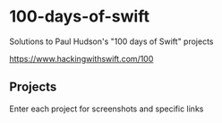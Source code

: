 # 100-days-of-swift

Solutions to Paul Hudson's "100 days of Swift" projects

https://www.hackingwithswift.com/100

## Projects

Enter each project for screenshots and specific links
